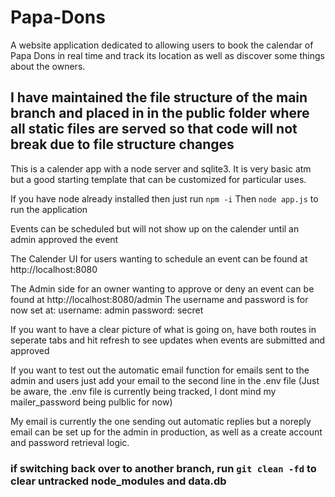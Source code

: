 # Papa-Dons
A website application dedicated to allowing users to book the calendar of Papa Dons in real time and track its location as well as discover some things about the owners.

## I have maintained the file structure of the main branch and placed in in the public folder where all static files are served so that code will not break due to file structure changes

This is a calender app with a node server and sqlite3. It is very basic atm but a good starting template that can be customized for particular uses.

If you have node already installed then just run `npm -i` Then `node app.js` to run the application

Events can be scheduled but will not show up on the calender until an admin approved the event

The Calender UI for users wanting to schedule an event can be found at http://localhost:8080

The Admin side for an owner wanting to approve or deny an event can be found at http://localhost:8080/admin The username and password is for now set at: username: admin password: secret

If you want to have a clear picture of what is going on, have both routes in seperate tabs and hit refresh to see updates when events are submitted and approved

If you want to test out the automatic email function for emails sent to the admin and users just add your email to the second line in the .env file
(Just be aware, the .env file is currently being tracked, I dont mind my mailer_password being pulblic for now)

My email is currently the one sending out automatic replies but a noreply email can be set up for the admin in production, as well as a create account and password retrieval logic.

### if switching back over to another branch, run `git clean -fd` to clear untracked node_modules and data.db
